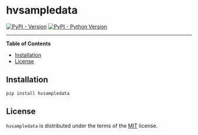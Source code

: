 # hvsampledata

[![PyPI - Version](https://img.shields.io/pypi/v/hvsampledata.svg)](https://pypi.org/project/hvsampledata)
[![PyPI - Python Version](https://img.shields.io/pypi/pyversions/hvsampledata.svg)](https://pypi.org/project/hvsampledata)

-----

**Table of Contents**

- [Installation](#installation)
- [License](#license)

## Installation

```console
pip install hvsampledata
```

## License

`hvsampledata` is distributed under the terms of the [MIT](https://spdx.org/licenses/MIT.html) license.

